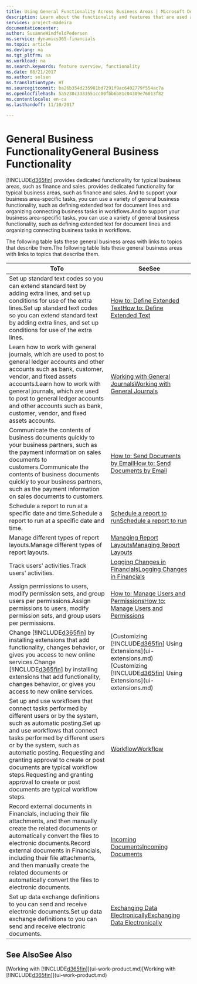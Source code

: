```yaml
---
title: Using General Functionality Across Business Areas | Microsoft Docs
description: Learn about the functionality and features that are used across business areas in Dynamics 365 Business edition .
services: project-madeira
documentationcenter: 
author: SusanneWindfeldPedersen
ms.service: dynamics365-financials
ms.topic: article
ms.devlang: na
ms.tgt_pltfrm: na
ms.workload: na
ms.search.keywords: feature overview, functionality
ms.date: 08/21/2017
ms.author: solsen
ms.translationtype: HT
ms.sourcegitcommit: ba26b354d235981bd7291f9ac6402779f554ac7a
ms.openlocfilehash: 5a5238c3333551cc00fbb6b81c04309e76013f82
ms.contentlocale: en-ca
ms.lasthandoff: 11/10/2017

---
```

# <a name="general-business-functionality"></a><span data-ttu-id="5a7e5-103">General Business Functionality</span><span class="sxs-lookup"><span data-stu-id="5a7e5-103">General Business Functionality</span></span>
[!INCLUDE[d365fin](includes/d365fin_md.md)]<span data-ttu-id="5a7e5-104"> provides dedicated functionality for typical business areas, such as finance and sales.</span><span class="sxs-lookup"><span data-stu-id="5a7e5-104"> provides dedicated functionality for typical business areas, such as finance and sales.</span></span> <span data-ttu-id="5a7e5-105">And to support your business area-specific tasks, you can use a variety of general business functionality, such as defining extended text for document lines and organizing connecting business tasks in workflows.</span><span class="sxs-lookup"><span data-stu-id="5a7e5-105">And to support your business area-specific tasks, you can use a variety of general business functionality, such as defining extended text for document lines and organizing connecting business tasks in workflows.</span></span>

<span data-ttu-id="5a7e5-106">The following table lists these general business areas with links to topics that describe them.</span><span class="sxs-lookup"><span data-stu-id="5a7e5-106">The following table lists these general business areas with links to topics that describe them.</span></span>

| <span data-ttu-id="5a7e5-107">To</span><span class="sxs-lookup"><span data-stu-id="5a7e5-107">To</span></span> | <span data-ttu-id="5a7e5-108">See</span><span class="sxs-lookup"><span data-stu-id="5a7e5-108">See</span></span> |
| --- | --- |
| <span data-ttu-id="5a7e5-109">Set up standard text codes so you can extend standard text by adding extra lines, and set up conditions for use of the extra lines.</span><span class="sxs-lookup"><span data-stu-id="5a7e5-109">Set up standard text codes so you can extend standard text by adding extra lines, and set up conditions for use of the extra lines.</span></span> |[<span data-ttu-id="5a7e5-110">How to: Define Extended Text</span><span class="sxs-lookup"><span data-stu-id="5a7e5-110">How to: Define Extended Text</span></span>](ui-how-define-ext-text.md) |
| <span data-ttu-id="5a7e5-111">Learn how to work with general journals, which are used to post to general ledger accounts and other accounts such as bank, customer, vendor, and fixed assets accounts.</span><span class="sxs-lookup"><span data-stu-id="5a7e5-111">Learn how to work with general journals, which are used to post to general ledger accounts and other accounts such as bank, customer, vendor, and fixed assets accounts.</span></span> |[<span data-ttu-id="5a7e5-112">Working with General Journals</span><span class="sxs-lookup"><span data-stu-id="5a7e5-112">Working with General Journals</span></span>](ui-work-general-journals.md) |
| <span data-ttu-id="5a7e5-113">Communicate the contents of business documents quickly to your business partners, such as the payment information on sales documents to customers.</span><span class="sxs-lookup"><span data-stu-id="5a7e5-113">Communicate the contents of business documents quickly to your business partners, such as the payment information on sales documents to customers.</span></span> |[<span data-ttu-id="5a7e5-114">How to: Send Documents by Email</span><span class="sxs-lookup"><span data-stu-id="5a7e5-114">How to: Send Documents by Email</span></span>](ui-how-send-documents-email.md) |
| <span data-ttu-id="5a7e5-115">Schedule a report to run at a specific date and time.</span><span class="sxs-lookup"><span data-stu-id="5a7e5-115">Schedule a report to run at a specific date and time.</span></span> |[<span data-ttu-id="5a7e5-116">Schedule a report to run</span><span class="sxs-lookup"><span data-stu-id="5a7e5-116">Schedule a report to run</span></span>](ui-work-report.md#ScheduleReport) |
| <span data-ttu-id="5a7e5-117">Manage different types of report layouts.</span><span class="sxs-lookup"><span data-stu-id="5a7e5-117">Manage different types of report layouts.</span></span> |[<span data-ttu-id="5a7e5-118">Managing Report Layouts</span><span class="sxs-lookup"><span data-stu-id="5a7e5-118">Managing Report Layouts</span></span>](ui-manage-report-layouts.md) |
| <span data-ttu-id="5a7e5-119">Track users' activities.</span><span class="sxs-lookup"><span data-stu-id="5a7e5-119">Track users' activities.</span></span>|[<span data-ttu-id="5a7e5-120">Logging Changes in Financials</span><span class="sxs-lookup"><span data-stu-id="5a7e5-120">Logging Changes in Financials</span></span>](across-log-changes.md)|
|<span data-ttu-id="5a7e5-121">Assign permissions to users, modify permission sets, and group users per permissions.</span><span class="sxs-lookup"><span data-stu-id="5a7e5-121">Assign permissions to users, modify permission sets, and group users per permissions.</span></span>|[<span data-ttu-id="5a7e5-122">How to: Manage Users and Permissions</span><span class="sxs-lookup"><span data-stu-id="5a7e5-122">How to: Manage Users and Permissions</span></span>](ui-how-users-permissions.md)|
| <span data-ttu-id="5a7e5-123">Change [!INCLUDE[d365fin](includes/d365fin_md.md)] by installing extensions that add functionality, changes behavior, or gives you access to new online services.</span><span class="sxs-lookup"><span data-stu-id="5a7e5-123">Change [!INCLUDE[d365fin](includes/d365fin_md.md)] by installing extensions that add functionality, changes behavior, or gives you access to new online services.</span></span> |<span data-ttu-id="5a7e5-124">[Customizing [!INCLUDE[d365fin](includes/d365fin_md.md)] Using Extensions](ui-extensions.md)</span><span class="sxs-lookup"><span data-stu-id="5a7e5-124">[Customizing [!INCLUDE[d365fin](includes/d365fin_md.md)] Using Extensions](ui-extensions.md)</span></span> |
|<span data-ttu-id="5a7e5-125">Set up and use workflows that connect tasks performed by different users or by the system, such as automatic posting.</span><span class="sxs-lookup"><span data-stu-id="5a7e5-125">Set up and use workflows that connect tasks performed by different users or by the system, such as automatic posting.</span></span> <span data-ttu-id="5a7e5-126">Requesting and granting approval to create or post documents are typical workflow steps.</span><span class="sxs-lookup"><span data-stu-id="5a7e5-126">Requesting and granting approval to create or post documents are typical workflow steps.</span></span>|[<span data-ttu-id="5a7e5-127">Workflow</span><span class="sxs-lookup"><span data-stu-id="5a7e5-127">Workflow</span></span>](across-workflow.md)|
|<span data-ttu-id="5a7e5-128">Record external documents in Financials, including their file attachments, and then manually create the related documents or automatically convert the files to electronic documents.</span><span class="sxs-lookup"><span data-stu-id="5a7e5-128">Record external documents in Financials, including their file attachments, and then manually create the related documents or automatically convert the files to electronic documents.</span></span>|[<span data-ttu-id="5a7e5-129">Incoming Documents</span><span class="sxs-lookup"><span data-stu-id="5a7e5-129">Incoming Documents</span></span>](across-income-documents.md)|
| <span data-ttu-id="5a7e5-130">Set up data exchange definitions to you can send and receive electronic documents.</span><span class="sxs-lookup"><span data-stu-id="5a7e5-130">Set up data exchange definitions to you can send and receive electronic documents.</span></span> |[<span data-ttu-id="5a7e5-131">Exchanging Data Electronically</span><span class="sxs-lookup"><span data-stu-id="5a7e5-131">Exchanging Data Electronically</span></span>](across-data-exchange.md) |

## <a name="see-also"></a><span data-ttu-id="5a7e5-132">See Also</span><span class="sxs-lookup"><span data-stu-id="5a7e5-132">See Also</span></span>
<span data-ttu-id="5a7e5-133">[Working with [!INCLUDE[d365fin](includes/d365fin_md.md)]](ui-work-product.md)</span><span class="sxs-lookup"><span data-stu-id="5a7e5-133">[Working with [!INCLUDE[d365fin](includes/d365fin_md.md)]](ui-work-product.md)</span></span>

